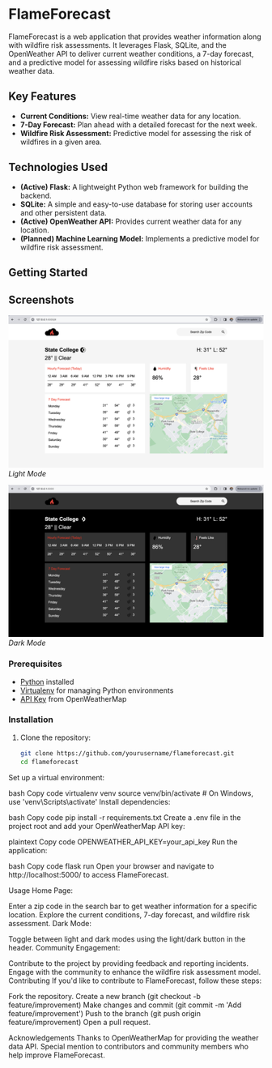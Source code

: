 # FlameForecast

FlameForecast is a web application that provides weather information along with wildfire risk assessments. It leverages Flask, SQLite, and the OpenWeather API to deliver current weather conditions, a 7-day forecast, and a predictive model for assessing wildfire risks based on historical weather data.

## Key Features

- **Current Conditions:** View real-time weather data for any location.
- **7-Day Forecast:** Plan ahead with a detailed forecast for the next week.
- **Wildfire Risk Assessment:** Predictive model for assessing the risk of wildfires in a given area.

## Technologies Used

- **(Active) Flask:** A lightweight Python web framework for building the backend.
- **SQLite:** A simple and easy-to-use database for storing user accounts and other persistent data.
- **(Active) OpenWeather API:** Provides current weather data for any location.
- **(Planned) Machine Learning Model:** Implements a predictive model for wildfire risk assessment.

## Getting Started

## Screenshots

![Screenshot 1](/weatherlyshot2.png)
*Light Mode*

![Screenshot 2](/weatherlyshot1.png)
*Dark Mode*

### Prerequisites

- [Python](https://www.python.org/) installed
- [Virtualenv](https://pypi.org/project/virtualenv/) for managing Python environments
- [API Key](https://openweathermap.org/appid) from OpenWeatherMap

### Installation

1. Clone the repository:

   ```bash
   git clone https://github.com/yourusername/flameforecast.git
   cd flameforecast
Set up a virtual environment:

bash
Copy code
virtualenv venv
source venv/bin/activate  # On Windows, use 'venv\Scripts\activate'
Install dependencies:

bash
Copy code
pip install -r requirements.txt
Create a .env file in the project root and add your OpenWeatherMap API key:

plaintext
Copy code
OPENWEATHER_API_KEY=your_api_key
Run the application:

bash
Copy code
flask run
Open your browser and navigate to http://localhost:5000/ to access FlameForecast.

Usage
Home Page:

Enter a zip code in the search bar to get weather information for a specific location.
Explore the current conditions, 7-day forecast, and wildfire risk assessment.
Dark Mode:

Toggle between light and dark modes using the light/dark button in the header.
Community Engagement:

Contribute to the project by providing feedback and reporting incidents.
Engage with the community to enhance the wildfire risk assessment model.
Contributing
If you'd like to contribute to FlameForecast, follow these steps:

Fork the repository.
Create a new branch (git checkout -b feature/improvement)
Make changes and commit (git commit -m 'Add feature/improvement')
Push to the branch (git push origin feature/improvement)
Open a pull request.

Acknowledgements
Thanks to OpenWeatherMap for providing the weather data API.
Special mention to contributors and community members who help improve FlameForecast.
